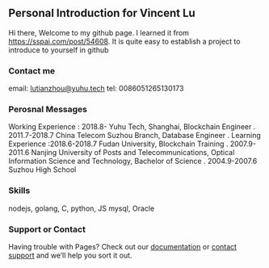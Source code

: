## Personal Introduction for Vincent Lu

Hi there,  Welcome to my github page. I learned it from https://sspai.com/post/54608. It is quite easy to establish a project to introduce to yourself in github

### Contact me

email: lutianzhou@yuhu.tech
tel: 0086051265130173

### Perosnal Messages

Working Experience : 2018.8-       Yuhu Tech, Shanghai, Blockchain Engineer . 
2011.7-2018.7 China Telecom Suzhou Branch, Database Engineer . 
Learning Experience :2018.6-2018.7 Fudan University, Blockchain Training . 
2007.9-2011.6 Nanjing University of Posts and Telecommunications, Optical Information Science and Technology, Bachelor of Science . 
2004.9-2007.6 Suzhou High School

### Skills

nodejs, golang, C, python, JS
mysql, Oracle

### Support or Contact

Having trouble with Pages? Check out our [documentation](https://help.github.com/categories/github-pages-basics/) or [contact support](https://github.com/contact) and we’ll help you sort it out.
